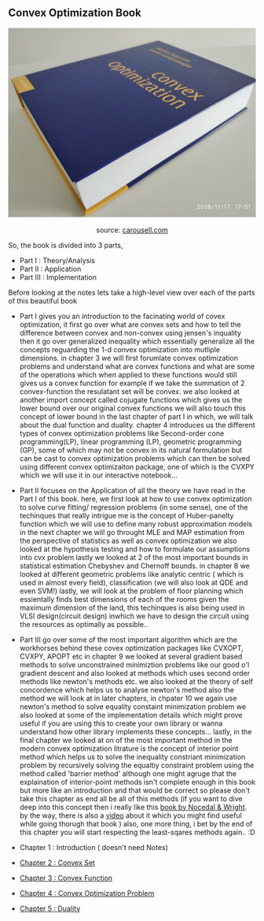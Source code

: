 
## Convex Optimization Book


<div align="center">
<img src="ConvexOptimization/Assets/Img/cvx_opt_book.jpeg">
<p>source: <a href="https://sg.carousell.com/p/convex-optimization-stephen-boyd-lieven-vandenberghe-200347223/">carousell.com</a></p>
</div>

So, the book is divided into 3 parts, 

* Part I : Theory/Analysis
* Part II : Application
* Part III : Implementation

Before looking at the notes lets take a high-level view over each of the parts of this beautiful book

* Part I gives you an introduction to the facinating world of covex optimization, it first go over what are convex sets and how to tell the difference between convex and non-convex using jensen's inquality then it go over generalized inequality which essentially generalize all the concepts reguarding the 1-d convex optimization into mutliple dimensions. in chapter 3 we will first forumlate convex optimization problems and understand what are convex functions and what are some of the operations which when applied to these functions would still gives us a convex function for example if we take the summation of 2 convex-function the resulatant set will be convex. we also looked at another import concept called cojugate functions which gives us the lower bound over our original convex functions we will also touch this concept of lower bound in the last chapter of part I in which, we will talk about the dual function and duality. chapter 4 introduces us the different types of convex optimization problems like Second-order cone programming(LP), linear programming (LP), geometric programming (GP), some of which may not be convex in its natural formulation but can be cast to convex optimization problems which can then be solved using different convex optimizaiton package, one of which is the CVXPY which we will use it in our interactive notebook...

* Part II focuses on the Application of all the theory we have read in the Part I of this book. here, we first look at how to use convex optimization to solve curve fitting/ regression problems (in some sense), one of the techinques that really intrigue me is the concept of Huber-panelty function which we will use to define many robust approximation models in the next chapter we will go throught MLE and MAP estimation from the perspective of statistics as well as convex optimization we also looked at the hypothesis testing and how to formulate our assumptions into cvx problem lastly we looked at 2 of the most important bounds in statistical estimation Chebyshev and Chernoff bounds. in chapter 8 we looked at different geometric problems like analytic centric ( which is used in almost every field), classification (we will also look at QDE and even SVM!) lastly, we will look at the problem of floor planning which essientally finds best dimensions of each of the rooms given the maximum dimension of the land, this techinques is also being used in VLSI design(circuit design) inwhich we have to design the circuit using the resources as optimally as possible..

* Part III go over some of the most important algorithm which are the workhorses behind these covex optimization packages like CVXOPT, CVXPY, APOPT etc in chapter 9 we looked at several gradient based methods to solve unconstrained minimiztion problems like our good o'l  gradient descent and also looked at methods which uses second order methods like newton's methods etc. we also looked at the theory of self concordence which helps us to analyse newton's method also the method we will look at in later chapters, in chpater 10 we again use newton's method to solve equality constaint minimization problem we also looked at some of the implementation details which might prove useful if you are using this to create your own library or wanna understand how other library implements these concepts... lastly, in the final chapter we looked at on of the most important method in the modern convex optimization litrature is the concept of interior point method which helps us to solve the inequality constriant minimization problem by recursively solving the equaltiy constraint problem using the method called 'barrier method' although one might agruge that the explaination of interior-point methods isn't complete enough in this book but more like an introduction and that would be correct so please don't take this chapter as end all be all of this methods (if you want to dive deep into this concept then i really like this <a href="https://www.amazon.in/Numerical-Optimization-Jorge-Nocedal/dp/0387303030" >book by Nocedal & Wright</a>. by the way, there is also a <a href="https://youtu.be/7CMWdO5dgdQ">video</a> about it which you might find useful while going thorugh that book ) also, one more thing, i bet by the end of this chapter you will start respecting the least-sqares methods again.. :D







* Chapter 1 : Introduction ( doesn't need Notes)
* <a href="ConvexOptimization/Ch2.ipynb">Chapter 2 : Convex Set</a>
* <a href="ConvexOptimization/Ch3.ipynb">Chapter 3 : Convex Function</a>
* <a href="https://colab.research.google.com/drive/1pdVXgEhGinBcPqQR03TBvV1h1pu78G7c?authuser=1#scrollTo=YlMiImpCthDc">Chapter 4 : Convex Optimization Problem</a>
* <a href="ConvexOptimization/Ch5.ipynb">Chapter 5 : Duality</a>